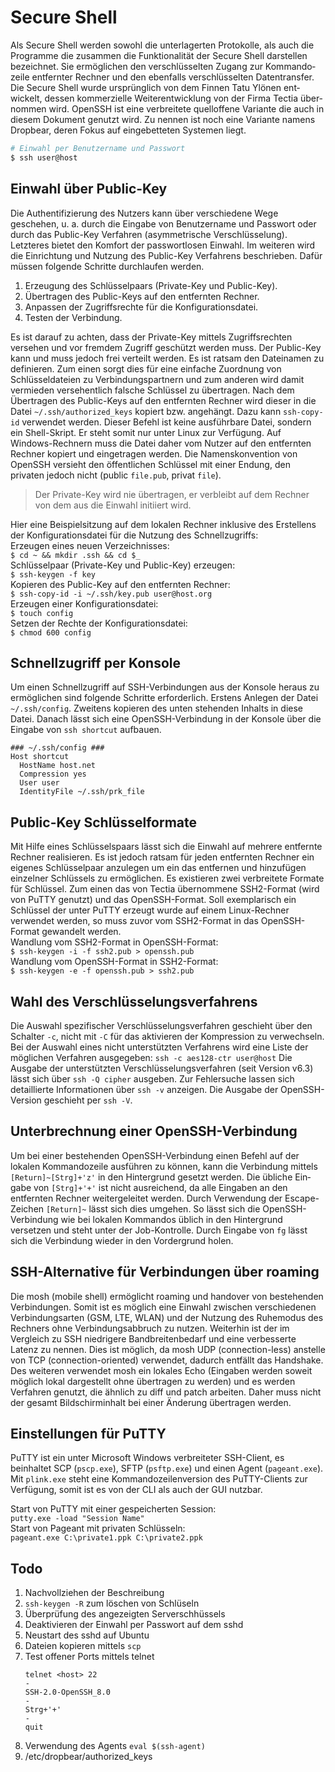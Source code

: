 <!-- soft hyphen &shy; -->
# Secure Shell

Als Secure Shell werden sowohl die unter&shy;lagerten Protokolle, als auch die Programme die zusammen die Funktionalität der Secure Shell darstellen bezeichnet. Sie er&shy;möglichen den verschlüsselten Zugang zur Kommando&shy;zeile entfernter Rechner und den ebenfalls ver&shy;schlüsselten Daten&shy;transfer. Die Secure Shell wurde ursprünglich von dem Finnen Tatu Ylönen ent&shy;wickelt, dessen kommerzielle Weiter&shy;ent&shy;wick&shy;lung von der Firma Tectia über&shy;nommen wird. OpenSSH ist eine ver&shy;brei&shy;te&shy;te quell&shy;offene Variante die auch in diesem Dokument genutzt wird. Zu nennen ist noch eine Variante namens Dropbear, deren Fokus auf ein&shy;ge&shy;betteten Systemen liegt.  
```bash
# Einwahl per Benutzername und Passwort
$ ssh user@host
```  
## Einwahl über Public-Key
Die Authen&shy;ti&shy;fizierung des Nutzers kann über verschiedene Wege geschehen, u. a. durch die Eingabe von Benutzer&shy;name und Passwort oder durch das Public-Key Verfahren (asymmetri&shy;sche Verschlüssel&shy;ung). Letzteres bietet den Komfort der passwort&shy;losen Einwahl. Im weiteren wird die Ein&shy;richtung und Nutzung des Public-Key Verfahrens beschrieben. Dafür müssen folgende Schritte durch&shy;laufen werden.

1. Erzeugung des Schlüssel&shy;paars (Private-Key und Public-Key).
1. Übertragen des Public-Keys auf den ent&shy;fernten Rechner.
1. Anpassen der Zugriffsrechte für die Konfigurationsdatei.
1. Testen der Verbindung.

Es ist darauf zu achten, dass der Private-Key mittels Zugriffsrechten versehen und vor fremdem Zugriff geschützt werden muss. Der Public-Key kann und muss jedoch frei verteilt werden. Es ist ratsam den Datei&shy;namen zu definieren. Zum einen sorgt dies für eine einfache Zu&shy;ord&shy;nung von Schlüsseldateien zu Verbindungs&shy;partnern und zum anderen wird damit vermieden versehentlich falsche Schlüssel zu über&shy;tragen. Nach dem Übertragen des Public-Keys auf den entfernten Rechner wird dieser in die Datei `~/.ssh/authorized_keys` kopiert bzw. an&shy;ge&shy;hängt. Dazu kann `ssh-copy-id` verwendet werden. Dieser Befehl ist keine ausführbare Datei, sondern ein Shell-Skript. Er steht somit nur unter Linux zur Verfügung. Auf Windows-Rechnern muss die Datei daher vom Nutzer auf den entfernten Rechner kopiert und eingetragen werden. Die Namens&shy;konvention von OpenSSH versieht den öffentlichen Schlüssel mit einer Endung, den privaten jedoch nicht (public `file.pub`, privat `file`). 

> Der Private-Key wird nie übertragen, er verbleibt auf dem Rechner von dem aus die Einwahl initiiert wird.

Hier eine Beispielsitzung auf dem lokalen Rechner inklusive des Erstellens der Konfigurations&shy;datei für die Nutzung des Schnell&shy;zugriffs:   
Erzeugen eines neuen Verzeichnisses:  
`$ cd ~ && mkdir .ssh && cd $_`  
Schlüsselpaar (Private-Key und Public-Key) erzeugen:  
`$ ssh-keygen -f key`  
Kopieren des Public-Key auf den entfernten Rechner:  
`$ ssh-copy-id -i ~/.ssh/key.pub user@host.org`  
Erzeugen einer Konfigurationsdatei:  
`$ touch config`  
Setzen der Rechte der Konfigurationsdatei:  
`$ chmod 600 config`  

## Schnellzugriff per Konsole
Um einen Schnellzugriff auf SSH-Verbind&shy;ungen aus der Konsole heraus zu ermöglichen sind folgende Schritte erforderlich. Erstens Anlegen der Datei `~/.ssh/config`. Zweitens kopieren des unten stehenden Inhalts in diese Datei. Danach lässt sich eine OpenSSH-Verbind&shy;ung in der Konsole über die Eingabe von `ssh shortcut` aufbauen.
```ssh-config
### ~/.ssh/config ###
Host shortcut
  HostName host.net
  Compression yes
  User user
  IdentityFile ~/.ssh/prk_file
```

## Public-Key Schlüsselformate
Mit Hilfe eines Schlüsselspaars lässt sich die Einwahl auf mehrere entfernte Rechner realisieren. Es ist jedoch ratsam für jeden entfernten Rechner ein eigenes Schlüsselpaar anzulegen um ein das entfernen und hinzu&shy;fügen einzelner Schlüssels zu er&shy;mögli&shy;chen. Es existieren zwei verbreitete Formate für Schlüssel. Zum einen das von Tectia über&shy;nommene SSH2-Format (wird von PuTTY genutzt) und das OpenSSH-Format. Soll exemplarisch ein Schlüssel der unter PuTTY erzeugt wurde auf einem Linux-Rechner verwendet werden, so muss zuvor vom  SSH2-Format in das OpenSSH-Format ge&shy;wandelt werden.  
Wandlung vom SSH2-Format in OpenSSH-Format:  
`$ ssh-keygen -i -f ssh2.pub > openssh.pub`  
Wandlung vom OpenSSH-Format in SSH2-Format:  
`$ ssh-keygen -e -f openssh.pub > ssh2.pub`  

## Wahl des Verschlüsselungsverfahrens
Die Auswahl spezifischer Verschlüsselungs&shy;verfahren geschieht über den Schalter `-c`, nicht mit `-C` für das aktivieren der Kompression zu verwechseln. Bei der Auswahl eines nicht unterstützten Verfahrens wird eine Liste der möglichen Verfahren ausgegeben: `ssh -c aes128-ctr user@host`
Die Ausgabe der unterstützten Verschlüssel&shy;ungs&shy;verfahren (seit Version v6.3) lässt sich über `ssh -Q cipher` ausgeben. Zur Fehler&shy;suche lassen sich detaillierte Informationen über `ssh -v` anzeigen. Die Ausgabe der OpenSSH-Version geschieht per `ssh -V`.

## Unterbrechnung einer OpenSSH-Verbindung
Um bei einer bestehenden OpenSSH-Verbindung einen Befehl auf der lokalen Kommando&shy;zeile ausführen zu können, kann die Verbindung mittels `[Return]~[Strg]+'z'` in den Hinter&shy;grund gesetzt werden. Die übliche Ein&shy;gabe von `[Strg]+'+'` ist nicht aus&shy;rei&shy;chend, da alle Ein&shy;gaben an den entfernten Rechner weitergeleitet werden. Durch Verwendung der Escape-Zeichen `[Return]~` lässt sich dies umgehen. So lässt sich die OpenSSH-Verbindung wie bei lokalen Kommandos üblich in den Hinter&shy;grund versetzen und steht unter der Job-Kontrolle. Durch Eingabe von `fg` lässt sich die Ver&shy;bindung wieder in den Vorder&shy;grund holen. 

## SSH-Alternative für Verbindungen über roaming
Die mosh (mobile shell) ermöglicht roaming und handover von bestehenden Verbind&shy;ungen. Somit ist es möglich eine Einwahl zwischen ver&shy;schiede&shy;nen Verbind&shy;ungs&shy;arten (GSM, LTE, WLAN) und der Nutzung des Ruhemodus des Rechners ohne Ver&shy;bindungs&shy;abbruch zu nutzen. Weiterhin ist der im Vergleich zu SSH niedrigere Bandbreitenbedarf und eine verbesserte Latenz zu nennen. Dies ist möglich, da mosh UDP (connection-less) anstelle von TCP (connection-oriented) verwendet, dadurch entfällt das Handshake. Des weiteren verwendet mosh ein lokales Echo (Eingaben werden soweit möglich lokal dargestellt ohne übertragen zu werden) und es werden Verfahren genutzt, die ähnlich zu diff und patch arbeiten. Daher muss nicht der gesamt Bildschirminhalt bei einer Änderung übertragen werden.

## Einstellungen für PuTTY
PuTTY ist ein unter Microsoft Windows ver&shy;brei&shy;teter SSH-Client, es beinhaltet SCP (`pscp.exe`), SFTP (`psftp.exe`) und einen Agent (`pageant.exe`). Mit `plink.exe` steht eine Kommando&shy;zeilenversion des PuTTY-Clients zur Verfügung, somit ist es von der CLI als auch der GUI nutzbar.

Start von PuTTY mit einer gespeicherten Session:  
`putty.exe -load "Session Name"`  
Start von Pageant mit privaten Schlüsseln:  
`pageant.exe C:\private1.ppk C:\private2.ppk`
<!-- ![MM](pictures/Putty_color.png)   -->
<!-- ![MM](/openssh/pictures/Putty_color.png) -->

## Todo
1. Nachvollziehen der Beschreibung
1. `ssh-keygen -R` zum löschen von Schlüseln
1. Überprüfung des angezeigten Serverschhüssels
1. Deaktivieren der Einwahl per Passwort auf dem sshd
1. Neustart des sshd auf Ubuntu
1. Dateien kopieren mittels `scp`
1. Test offener Ports mittels telnet
   ```
   telnet <host> 22
   -
   SSH-2.0-OpenSSH_8.0
   -
   Strg+'+'
   -
   quit
   ```
1. Verwendung des Agents `eval $(ssh-agent)`
1. /etc/dropbear/authorized_keys
